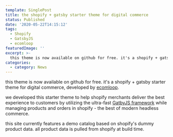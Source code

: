 ```yaml
---
template: SinglePost
title: the shopify + gatsby starter theme for digital commerce
status: Published
date: '2020-05-22T14:15:12'
tags:
  - Shopify
  - GatsbyJS
  - ecomloop
featuredImage: ''
excerpt: >-
  this theme is now available on github for free. it's a shopify + gatsby starter theme for digital commerce
categories:
  - category: News
---
```


this theme is now available on github for free. it's a shopify + gatsby starter theme for digital commerce, developed by [ecomloop](https://ecomloop.com).

we developed this starter theme to help shopify merchants deliver the best experience to customers by utilizing the ultra-fast [GatbyJS framework](https://gatsbyjs.org) while managing products and orders in shopify - the best of modern headless commerce.

this site currently features a demo catalog based on shopify's dummy product data. all product data is pulled from shopify at build time.
